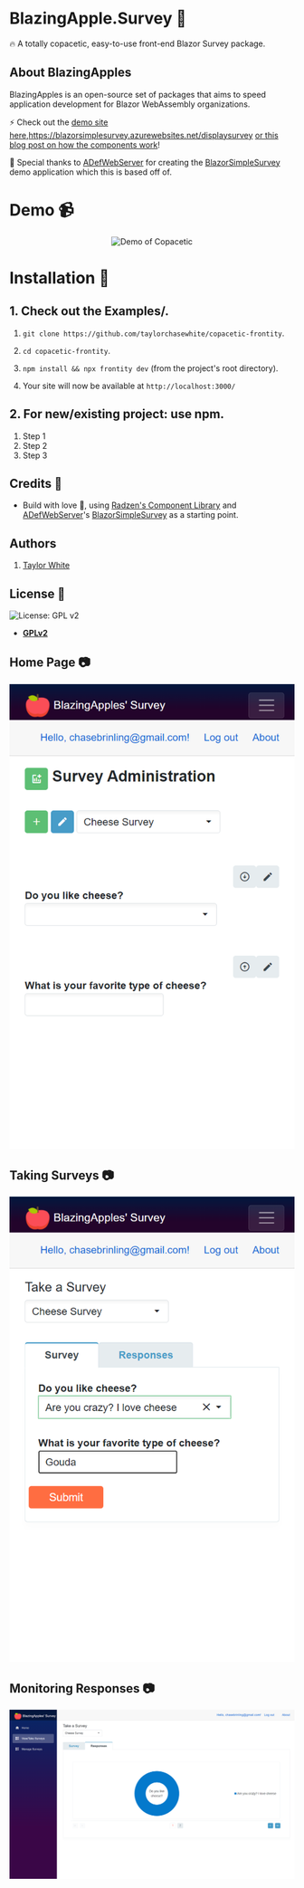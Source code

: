 # BlazingApple.Survey :apple:

:fire:  A totally copacetic, easy-to-use front-end Blazor Survey package.

## About BlazingApples
BlazingApples is an open-source set of packages that aims to speed application development for Blazor WebAssembly organizations.

:zap: Check out the [demo site here](https://blazorsimplesurvey.azurewebsites.net/displaysurvey),https://blazorsimplesurvey.azurewebsites.net/displaysurvey [or this blog post on how the components work](https://blazorhelpwebsite.com/ViewBlogPost/44)!

:clap: Special thanks to [ADefWebServer](https://github.com/ADefWebserver/BlazorSimpleSurvey/commits?author=ADefWebserver) for creating the [BlazorSimpleSurvey](https://github.com/ADefWebserver/BlazorSimpleSurvey) demo application which this is based off of.

# Demo :video_camera:

<p align="center">
  <img alt="Demo of Copacetic" src="https://github.com/taylorchasewhite/copacetic-frontity/blob/master/readme/2020-09-04 - Frontity Site - Video.gif?raw=true">
</p>

# Installation :wrench:

## 1. Check out the Examples/.

1. `git clone https://github.com/taylorchasewhite/copacetic-frontity`.
2. `cd copacetic-frontity`.
3. `npm install && npx frontity dev` (from the project's root directory).

4. Your site will now be available at `http://localhost:3000/`

## 2. For new/existing project: use npm.

1. Step 1
2. Step 2
3. Step 3

## Credits :white_flower:

- Build with love :blue_heart:, using [Radzen's Component Library](https://razor.radzen.com/) and [ADefWebServer](https://github.com/ADefWebserver/BlazorSimpleSurvey/commits?author=ADefWebserver)'s [BlazorSimpleSurvey](https://github.com/ADefWebserver/BlazorSimpleSurvey) as a starting point.

## Authors

1. [Taylor White](https://twitter.com/taychasewhite)

## License :scroll:

![License: GPL v2](https://img.shields.io/badge/License-GPL%20v2-blue.svg)

- **[GPLv2](https://www.gnu.org/licenses/old-licenses/gpl-2.0.en.html)**

## Home Page :camera:
![Survey Administration](https://github.com/BlazingApple/Survey/blob/main/README/SurveyAdmin.png?raw=true)

## Taking Surveys :camera:
![Taking a survey](https://github.com/BlazingApple/Survey/blob/main/README/Taking%20a%20Survey.png?raw=true)

## Monitoring Responses :camera:
![Survey Responses](https://github.com/BlazingApple/Survey/blob/main/README/SurveyResults.png?raw=true)

